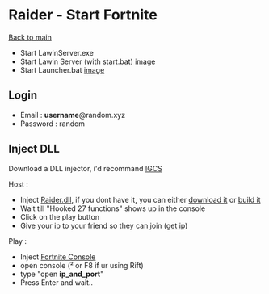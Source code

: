 # Raider - Start Fortnite

[Back to main](../README.md)

- Start LawinServer.exe
- Start Lawin Server (with start.bat) [image](../assets/LawinBatch.png)
- Start Launcher.bat [image](assets/LauncherBatch.png)
  
## Login
- Email : **username**@random.xyz
- Password : random

## Inject DLL

Download a DLL injector, i'd recommand [IGCS](https://github.com/FransBouma/InjectableGenericCameraSystem/releases/tag/IGCSInjectorUI_103)

Host : 
- Inject [Raider.dll](build.md), if you dont have it, you can either [download it](https://nightly.link/kem0x/raider3.5/workflows/msbuild/stable/Release.zip) or [build it](build.md)
- Wait till "Hooked 27 functions" shows up in the console
- Click on the play button
- Give your ip to your friend so they can join ([get ip](host.md))

Play :
- Inject [Fortnite Console](https://download1495.mediafire.com/32n4wqea4gdg/xhfptnpt5ift4q6/Fortnite+Console+v1.1.dll)
- open console (² or F8 if ur using Rift)
- type "open **ip_and_port**"
- Press Enter and wait..


